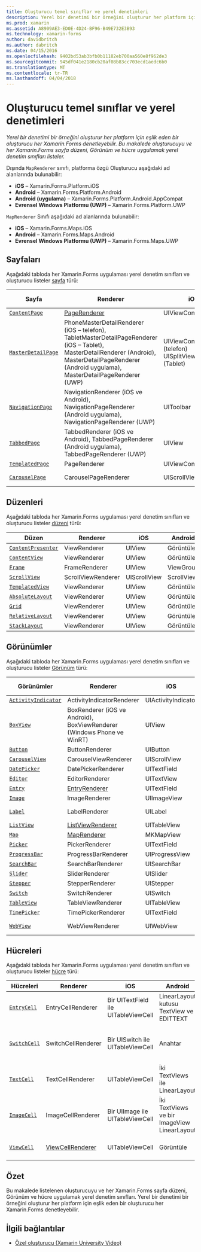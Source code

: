```yaml
---
title: Oluşturucu temel sınıflar ve yerel denetimleri
description: Yerel bir denetimi bir örneğini oluşturur her platform için eşlik eden bir oluşturucu her Xamarin.Forms denetleyebilir. Bu makalede oluşturucuyu ve her Xamarin.Forms sayfa düzeni, Görünüm ve hücre uygulamak yerel denetim sınıfları listeler.
ms.prod: xamarin
ms.assetid: A8909AE3-ED0E-4D24-BF96-B49E732E3B93
ms.technology: xamarin-forms
author: davidbritch
ms.author: dabritch
ms.date: 04/15/2016
ms.openlocfilehash: 9402bd53ab3bfb0b11182eb700aa560e8f962de3
ms.sourcegitcommit: 945df041e2180cb20af08b83cc703ecd1aedc6b0
ms.translationtype: MT
ms.contentlocale: tr-TR
ms.lasthandoff: 04/04/2018
---
```

# <a name="renderer-base-classes-and-native-controls"></a>Oluşturucu temel sınıflar ve yerel denetimleri

_Yerel bir denetimi bir örneğini oluşturur her platform için eşlik eden bir oluşturucu her Xamarin.Forms denetleyebilir. Bu makalede oluşturucuyu ve her Xamarin.Forms sayfa düzeni, Görünüm ve hücre uygulamak yerel denetim sınıfları listeler._

Dışında `MapRenderer` sınıfı, platforma özgü Oluşturucu aşağıdaki ad alanlarında bulunabilir:

- **iOS** – Xamarin.Forms.Platform.iOS
- **Android** – Xamarin.Forms.Platform.Android
- **Android (uygulama)** – Xamarin.Forms.Platform.Android.AppCompat
- **Evrensel Windows Platformu (UWP)** – Xamarin.Forms.Platform.UWP

`MapRenderer` Sınıfı aşağıdaki ad alanlarında bulunabilir:

- **iOS** – Xamarin.Forms.Maps.iOS
- **Android** – Xamarin.Forms.Maps.Android
- **Evrensel Windows Platformu (UWP)** – Xamarin.Forms.Maps.UWP

## <a name="pages"></a>Sayfaları

Aşağıdaki tabloda her Xamarin.Forms uygulaması yerel denetim sınıfları ve oluşturucu listeler [sayfa](~/xamarin-forms/user-interface/controls/pages.md) türü:

|Sayfa|Renderer|iOS|Android|Android (uygulama)|UWP|
|--- |--- |--- |--- |--- |--- |
|[`ContentPage`](https://developer.xamarin.com/api/type/Xamarin.Forms.ContentPage/)|[PageRenderer](~/xamarin-forms/app-fundamentals/custom-renderer/contentpage.md)|UIViewController|ViewGroup||FrameworkElement|
|[`MasterDetailPage`](https://developer.xamarin.com/api/type/Xamarin.Forms.MasterDetailPage/)|PhoneMasterDetailRenderer (iOS – telefon), TabletMasterDetailPageRenderer (iOS – Tablet), MasterDetailRenderer (Android), MasterDetailPageRenderer (Android uygulama), MasterDetailPageRenderer (UWP)|UIViewController (telefon) UISplitViewController (Tablet)|DrawerLayout (v4)|DrawerLayout (v4)|FrameworkElement (özel denetimi)|
|[`NavigationPage`](https://developer.xamarin.com/api/type/Xamarin.Forms.NavigationPage/)|NavigationRenderer (iOS ve Android), NavigationPageRenderer (Android uygulama), NavigationPageRenderer (UWP)|UIToolbar|ViewGroup|ViewGroup|FrameworkElement (özel denetimi)|
|[`TabbedPage`](https://developer.xamarin.com/api/type/Xamarin.Forms.TabbedPage/)|TabbedRenderer (iOS ve Android), TabbedPageRenderer (Android uygulama), TabbedPageRenderer (UWP)|UIView|ViewPager|ViewPager|FrameworkElement (Özet)|
|[`TemplatedPage`](https://developer.xamarin.com/api/type/Xamarin.Forms.TemplatedPage/)|PageRenderer|UIViewController|ViewGroup||FrameworkElement|
|[`CarouselPage`](https://developer.xamarin.com/api/type/Xamarin.Forms.CarouselPage/)|CarouselPageRenderer|UIScrollView|ViewPager|ViewPager|FrameworkElement (FlipView)|

## <a name="layouts"></a>Düzenleri

Aşağıdaki tabloda her Xamarin.Forms uygulaması yerel denetim sınıfları ve oluşturucu listeler [düzeni](~/xamarin-forms/user-interface/controls/layouts.md) türü:

|Düzen|Renderer|iOS|Android|UWP|
|--- |--- |--- |--- |--- |
|[`ContentPresenter`](https://developer.xamarin.com/api/type/Xamarin.Forms.ContentPresenter/)|ViewRenderer|UIView|Görüntüle|FrameworkElement|
|[`ContentView`](https://developer.xamarin.com/api/type/Xamarin.Forms.ContentView/)|ViewRenderer|UIView|Görüntüle|FrameworkElement|
|[`Frame`](https://developer.xamarin.com/api/type/Xamarin.Forms.Frame/)|FrameRenderer|UIView|ViewGroup|Kenarlık|
|[`ScrollView`](https://developer.xamarin.com/api/type/Xamarin.Forms.ScrollView/)|ScrollViewRenderer|UIScrollView|ScrollView|ScrollViewer|
|[`TemplatedView`](https://developer.xamarin.com/api/type/Xamarin.Forms.TemplatedView/)|ViewRenderer|UIView|Görüntüle|FrameworkElement|
|[`AbsoluteLayout`](https://developer.xamarin.com/api/type/Xamarin.Forms.AbsoluteLayout/)|ViewRenderer|UIView|Görüntüle|FrameworkElement|
|[`Grid`](https://developer.xamarin.com/api/type/Xamarin.Forms.Grid/)|ViewRenderer|UIView|Görüntüle|FrameworkElement|
|[`RelativeLayout`](https://developer.xamarin.com/api/type/Xamarin.Forms.RelativeLayout/)|ViewRenderer|UIView|Görüntüle|FrameworkElement|
|[`StackLayout`](https://developer.xamarin.com/api/type/Xamarin.Forms.StackLayout/)|ViewRenderer|UIView|Görüntüle|FrameworkElement|

## <a name="views"></a>Görünümler

Aşağıdaki tabloda her Xamarin.Forms uygulaması yerel denetim sınıfları ve oluşturucu listeler [Görünüm](~/xamarin-forms/user-interface/controls/views.md) türü:

|Görünümler|Renderer|iOS|Android|Android (uygulama)|UWP|
|--- |--- |--- |--- |--- |--- |
|[`ActivityIndicator`](https://developer.xamarin.com/api/type/Xamarin.Forms.ActivityIndicator/)|ActivityIndicatorRenderer|UIActivityIndicator|ProgressBar||ProgressBar|
|[`BoxView`](https://developer.xamarin.com/api/type/Xamarin.Forms.BoxView/)|BoxRenderer (iOS ve Android), BoxViewRenderer (Windows Phone ve WinRT)|UIView|ViewGroup||Dikdörtgen|
|[`Button`](https://developer.xamarin.com/api/type/Xamarin.Forms.Button/)|ButtonRenderer|UIButton|Düğme|AppCompatButton|Düğme|
|[`CarouselView`](https://developer.xamarin.com/api/type/Xamarin.Forms.CarouselView/)|CarouselViewRenderer|UIScrollView|RecyclerView||FlipView|
|[`DatePicker`](https://developer.xamarin.com/api/type/Xamarin.Forms.DatePicker/)|DatePickerRenderer|UITextField|EditText||DatePicker|
|[`Editor`](https://developer.xamarin.com/api/type/Xamarin.Forms.Editor/)|EditorRenderer|UITextView|EditText||TextBox|
|[`Entry`](https://developer.xamarin.com/api/type/Xamarin.Forms.Entry/)|[EntryRenderer](~/xamarin-forms/app-fundamentals/custom-renderer/entry.md)|UITextField|EditText||TextBox|
|[`Image`](https://developer.xamarin.com/api/type/Xamarin.Forms.Image/)|ImageRenderer|UIImageView|ImageView||Görüntü|
|[`Label`](https://developer.xamarin.com/api/type/Xamarin.Forms.Label/)|LabelRenderer|UILabel|Kutusu TextView||TextBlock|
|[`ListView`](https://developer.xamarin.com/api/type/Xamarin.Forms.ListView/)|[ListViewRenderer](~/xamarin-forms/app-fundamentals/custom-renderer/listview.md)|UITableView|ListView||ListView|
|[`Map`](https://developer.xamarin.com/api/type/Xamarin.Forms.Maps.Map/)|[MapRenderer](~/xamarin-forms/app-fundamentals/custom-renderer/map/index.md)|MKMapView|MapView||MapControl|
|[`Picker`](https://developer.xamarin.com/api/type/Xamarin.Forms.Picker/)|PickerRenderer|UITextField|EditText|EditText|ComboBox|
|[`ProgressBar`](https://developer.xamarin.com/api/type/Xamarin.Forms.ProgressBar/)|ProgressBarRenderer|UIProgressView|ProgressBar||ProgressBar|
|[`SearchBar`](https://developer.xamarin.com/api/type/Xamarin.Forms.SearchBar/)|SearchBarRenderer|UISearchBar|SearchView||AutoSuggestBox|
|[`Slider`](https://developer.xamarin.com/api/type/Xamarin.Forms.Slider/)|SliderRenderer|UISlider|SeekBar||Kaydırıcı|
|[`Stepper`](https://developer.xamarin.com/api/type/Xamarin.Forms.Stepper/)|StepperRenderer|UIStepper|LinearLayout||Denetim|
|[`Switch`](https://developer.xamarin.com/api/type/Xamarin.Forms.Switch/)|SwitchRenderer|UISwitch|Anahtar|SwitchCompat|ToggleSwitch|
|[`TableView`](https://developer.xamarin.com/api/type/Xamarin.Forms.TableView/)|TableViewRenderer|UITableView|ListView||ListView|
|[`TimePicker`](https://developer.xamarin.com/api/type/Xamarin.Forms.TimePicker/)|TimePickerRenderer|UITextField|EditText||TimePicker|
|[`WebView`](https://developer.xamarin.com/api/type/Xamarin.Forms.WebView/)|WebViewRenderer|UIWebView|Web görünümü||Web görünümü|

## <a name="cells"></a>Hücreleri

Aşağıdaki tabloda her Xamarin.Forms uygulaması yerel denetim sınıfları ve oluşturucu listeler [hücre](~/xamarin-forms/user-interface/controls/cells.md) türü:

|Hücreleri|Renderer|iOS|Android|UWP|
|--- |--- |--- |--- |--- |
|[`EntryCell`](https://developer.xamarin.com/api/type/Xamarin.Forms.EntryCell/)|EntryCellRenderer|Bir UITextField ile UITableViewCell|LinearLayout kutusu TextView ve EDITTEXT|Metin kutusu ile DataTemplate|
|[`SwitchCell`](https://developer.xamarin.com/api/type/Xamarin.Forms.SwitchCell/)|SwitchCellRenderer|Bir UISwitch ile UITableViewCell|Anahtar|DataTemplate TextBlock ve ToggleSwitch içeren bir Kılavuzu|
|[`TextCell`](https://developer.xamarin.com/api/type/Xamarin.Forms.TextCell/)|TextCellRenderer|UITableViewCell|İki TextViews ile LinearLayout|İki TextBlock'lar içeren StackPanel ile DataTemplate|
|[`ImageCell`](https://developer.xamarin.com/api/type/Xamarin.Forms.ImageCell/)|ImageCellRenderer|Bir UIImage ile UITableViewCell|İki TextViews ve bir ImageView LinearLayout|Görüntüyü ve iki TextBlock'lar içeren bir kılavuz ile DataTemplate|
|[`ViewCell`](https://developer.xamarin.com/api/type/Xamarin.Forms.ViewCell/)|[ViewCellRenderer](~/xamarin-forms/app-fundamentals/custom-renderer/viewcell.md)|UITableViewCell|Görüntüle|Bir ContentPresenter ile DataTemplate|

## <a name="summary"></a>Özet

Bu makalede listelenen oluşturucuyu ve her Xamarin.Forms sayfa düzeni, Görünüm ve hücre uygulamak yerel denetim sınıfları. Yerel bir denetimi bir örneğini oluşturur her platform için eşlik eden bir oluşturucu her Xamarin.Forms denetleyebilir.

## <a name="related-links"></a>İlgili bağlantılar

- [Özel oluşturucu (Xamarin University Video)](https://developer.xamarin.com/videos/cross-platform/xamarinforms-custom-renderers/)
